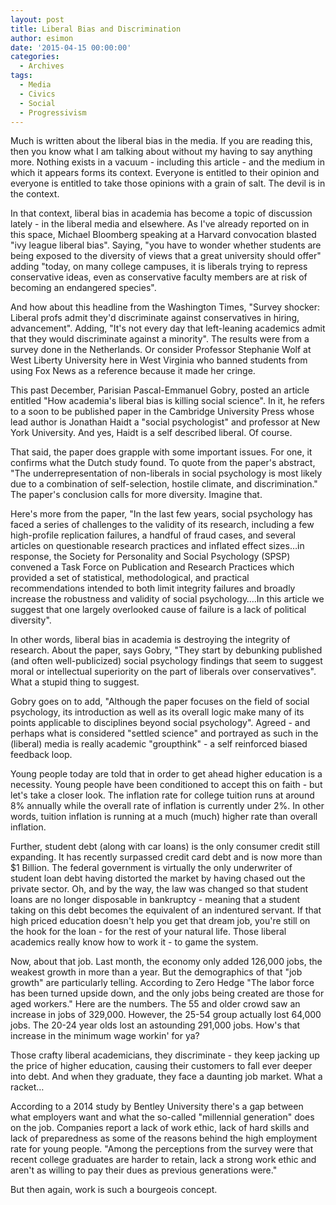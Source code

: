 ```yaml
---
layout: post
title: Liberal Bias and Discrimination
author: esimon
date: '2015-04-15 00:00:00'
categories:
  - Archives
tags:
  - Media
  - Civics
  - Social
  - Progressivism
---
```

Much is written about the liberal bias in the media. If you are reading this, then you know what I am talking about without my having to say anything more. Nothing exists in a vacuum - including this article - and the medium in which it appears forms its context. Everyone is entitled to their opinion and everyone is entitled to take those opinions with a grain of salt. The devil is in the context. 

In that context, liberal bias in academia has become a topic of discussion lately - in the liberal media and elsewhere. As I've already reported on in this space, Michael Bloomberg speaking at a Harvard convocation blasted "ivy league liberal bias". Saying, "you have to wonder whether students are being exposed to the diversity of views that a great university should offer" adding "today, on many college campuses, it is liberals trying to repress conservative ideas, even as conservative faculty members are at risk of becoming an endangered species".  

And how about this headline from the Washington Times, "Survey shocker: Liberal profs admit they'd discriminate against conservatives in hiring, advancement". Adding, "It's not every day that left-leaning academics admit that they would discriminate against a minority". The results were from a survey done in the Netherlands. Or consider Professor Stephanie Wolf at West Liberty University here in West Virginia who banned students from using Fox News as a reference because it made her cringe. 

This past December, Parisian Pascal-Emmanuel Gobry, posted an article entitled "How academia's liberal bias is killing social science". In it, he refers to a soon to be published paper in the Cambridge University Press whose lead author is Jonathan Haidt a "social psychologist" and professor at New York University. And yes, Haidt is a self described liberal. Of course. 

That said, the paper does grapple with some important issues. For one, it confirms what the Dutch study found. To quote from the paper's abstract, "The underrepresentation of non-liberals in social psychology is most likely due to a combination of self-selection, hostile climate, and discrimination." The paper's conclusion calls for more diversity. Imagine that. 

Here's more from the paper, "In the last few years, social psychology has faced a series of challenges to the validity of its research, including a few high-profile replication failures, a handful of fraud cases, and several articles on questionable research practices and inflated effect sizes…in response, the Society for Personality and Social Psychology (SPSP) convened a Task Force on Publication and Research Practices which provided a set of statistical, methodological, and practical recommendations intended to both limit integrity failures and broadly increase the robustness and validity of social psychology….In this article we suggest that one largely overlooked cause of failure is a lack of political diversity". 

In other words, liberal bias in academia is destroying the integrity of research. About the paper, says Gobry, "They start by debunking published (and often well-publicized) social psychology findings that seem to suggest moral or intellectual superiority on the part of liberals over conservatives". What a stupid thing to suggest. 

Gobry goes on to add, "Although the paper focuses on the field of social psychology, its introduction as well as its overall logic make many of its points applicable to disciplines beyond social psychology". Agreed - and perhaps what is considered "settled science" and portrayed as such in the (liberal) media is really academic "groupthink" - a self reinforced biased feedback loop. 

Young people today are told that in order to get ahead higher education is a necessity. Young people have been conditioned to accept this on faith - but let's take a closer look. The inflation rate for college tuition runs at around 8% annually while the overall rate of inflation is currently under 2%. In other words, tuition inflation is running at a much (much) higher rate than overall inflation. 

Further, student debt (along with car loans) is the only consumer credit still expanding. It has recently surpassed credit card debt and is now more than $1 Billion. The federal government is virtually the only underwriter of student loan debt having distorted the market by having chased out the private sector. Oh, and by the way, the law was changed so that student loans are no longer disposable in bankruptcy - meaning that a student taking on this debt becomes the equivalent of an indentured servant. If that high priced education doesn't help you get that dream job, you're still on the hook for the loan - for the rest of your natural life. Those liberal academics really know how to work it - to game the system. 

Now, about that job. Last month, the economy only added 126,000 jobs, the weakest growth in more than a year. But the demographics of that "job growth" are particularly telling. According to Zero Hedge "The labor force has been turned upside down, and the only jobs being created are those for aged workers." Here are the numbers. The 55 and older crowd saw an increase in jobs of 329,000. However, the 25-54 group actually lost 64,000 jobs. The 20-24 year olds lost an astounding 291,000 jobs. How's that increase in the minimum wage workin' for ya? 

Those crafty liberal academicians, they discriminate - they keep jacking up the price of higher education, causing their customers to fall ever deeper into debt. And when they graduate, they face a daunting job market. What a racket…

According to a 2014 study by Bentley University there's a gap between what employers want and what the so-called "millennial generation" does on the job. Companies report a lack of work ethic, lack of hard skills and lack of preparedness as some of the reasons behind the high employment rate for young people. "Among the perceptions from the survey were that recent college graduates are harder to retain, lack a strong work ethic and aren't as willing to pay their dues as previous generations were."

But then again, work is such a bourgeois concept. 

